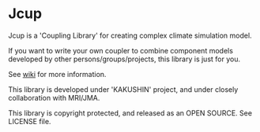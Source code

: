 Jcup
====

Jcup is a 'Coupling Library' for creating complex climate simulation
model.

If you want to write your own coupler to combine component models
developed by other persons/groups/projects, this library is just for
you.

See [wiki](https://github.com/Jcuplib/jcup/wiki) for more information.

This library is developed under 'KAKUSHIN' project, and under closely
collaboration with MRI/JMA.

This library is copyright protected, and released as an OPEN
SOURCE. See LICENSE file.
